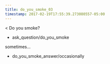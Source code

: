 ```yaml
---
title: do_you_smoke_03
timestamp: 2017-02-19T17:55:39.273080557-05:00
---
```


< Do you smoke?
* ask_question/do_you_smoke

sometimes...
* do_you_smoke_answer/occasionally
